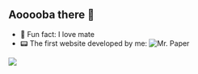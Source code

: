 ## Aooooba there 👋

- 🧉 Fun fact: I love mate
- 📟 The first website developed by me: ![Mr. Paper](https://github.com/gustacamara/Site-Web-Mr.Paper)

<div>
  <a href="https://github.com/gustacamara">
  <img loading="lazy" src="https://github-readme-stats.vercel.app/api?username=gustacamara&hide=stars,issues,contribs&theme=dark&show_icons=true"/>
</div>
